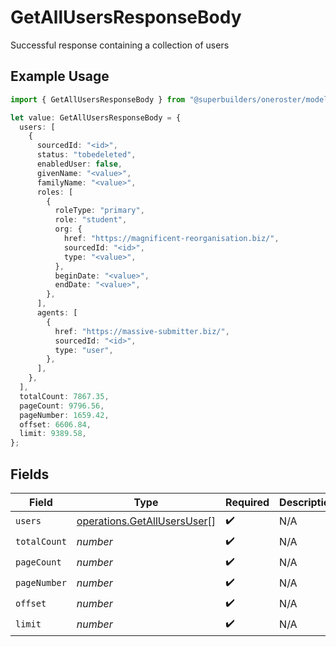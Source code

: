# GetAllUsersResponseBody

Successful response containing a collection of users

## Example Usage

```typescript
import { GetAllUsersResponseBody } from "@superbuilders/oneroster/models/operations";

let value: GetAllUsersResponseBody = {
  users: [
    {
      sourcedId: "<id>",
      status: "tobedeleted",
      enabledUser: false,
      givenName: "<value>",
      familyName: "<value>",
      roles: [
        {
          roleType: "primary",
          role: "student",
          org: {
            href: "https://magnificent-reorganisation.biz/",
            sourcedId: "<id>",
            type: "<value>",
          },
          beginDate: "<value>",
          endDate: "<value>",
        },
      ],
      agents: [
        {
          href: "https://massive-submitter.biz/",
          sourcedId: "<id>",
          type: "user",
        },
      ],
    },
  ],
  totalCount: 7867.35,
  pageCount: 9796.56,
  pageNumber: 1659.42,
  offset: 6606.84,
  limit: 9389.58,
};
```

## Fields

| Field                                                                      | Type                                                                       | Required                                                                   | Description                                                                |
| -------------------------------------------------------------------------- | -------------------------------------------------------------------------- | -------------------------------------------------------------------------- | -------------------------------------------------------------------------- |
| `users`                                                                    | [operations.GetAllUsersUser](../../models/operations/getallusersuser.md)[] | :heavy_check_mark:                                                         | N/A                                                                        |
| `totalCount`                                                               | *number*                                                                   | :heavy_check_mark:                                                         | N/A                                                                        |
| `pageCount`                                                                | *number*                                                                   | :heavy_check_mark:                                                         | N/A                                                                        |
| `pageNumber`                                                               | *number*                                                                   | :heavy_check_mark:                                                         | N/A                                                                        |
| `offset`                                                                   | *number*                                                                   | :heavy_check_mark:                                                         | N/A                                                                        |
| `limit`                                                                    | *number*                                                                   | :heavy_check_mark:                                                         | N/A                                                                        |